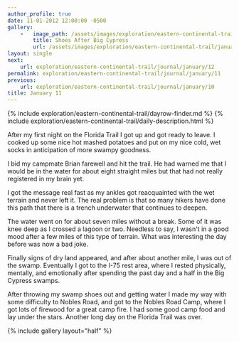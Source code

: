 ```yaml
---
author_profile: true
date: 11-01-2012 12:00:00 -0500
gallery:
    -   image_path: /assets/images/exploration/eastern-continental-trail/january/small/11-1.jpg
        title: Shoes After Big Cypress
        url: /assets/images/exploration/eastern-continental-trail/january/large/11-1.jpg
layout: single
next:
    url: exploration/eastern-continental-trail/journal/january/12
permalink: exploration/eastern-continental-trail/journal/january/11
previous:
    url: exploration/eastern-continental-trail/journal/january/10
title: January 11
---
```

{% include exploration/eastern-continental-trail/dayrow-finder.md %}
{% include exploration/eastern-continental-trail/daily-description.html %}

After my first night on the Florida Trail I got up and got ready to leave. I cooked up some nice hot mashed potatoes and put on my nice cold, wet socks in anticipation of more swampy goodness.

I bid my campmate Brian farewell and hit the trail. He had warned me that I would be in the water for about eight straight miles but that had not really registered in my brain yet.

I got the message real fast as my ankles got reacquainted with the wet terrain and never left it. The real problem is that so many hikers have done this path that there is a trench underwater that continues to deepen.

The water went on for about seven miles without a break. Some of it was knee deep as I crossed a lagoon or two. Needless to say, I wasn't in a good mood after a few miles of this type of terrain. What was interesting the day before was now a bad joke.

Finally signs of dry land appeared, and after about another mile, I was out of the swamp. Eventually I got to the I-75 rest area, where I rested physically, mentally, and emotionally after spending the past day and a half in the Big Cypress swamps.

After throwing my swamp shoes out and getting water I made my way with some difficulty to Nobles Road, and got to the Nobles Road Camp, where I got lots of firewood for a great camp fire. I had some good camp food and lay under the stars. Another long day on the Florida Trail was over.

{% include gallery layout="half" %}